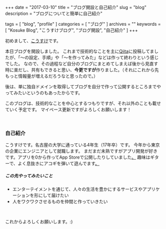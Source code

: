 +++
date = "2017-03-10"
title = "ブログ開設と自己紹介"
slug = "blog"
description = "ブログについてと簡単に自己紹介"

tags = [
	"blog",
	"profile"
]
categories = [
	"ブログ"
]
archives = ""
keywords = [
	"Kosuke Blog",
	"こうすけブログ",
	"ブログ開設",
	"自己紹介"
]
+++

初めまして、[こうすけ](https://twitter.com/gt1028kn)です。

本日ブログを開設しました。
これまで技術的なことを主に[Qiita](http://qiita.com/KosukeQiita)に投稿してましたが、「〜の設定、手順」や「〜を作ってみた」などは作って終わりという感じでした。
なので、その過程など自分のブログにまとめてしまえば後から見直す時に楽だし、共有もできると思い、**今更ですが**作りました。（それにこれから先もっと情報量が増えるだろうなと思ったので。）

後は、単に独自ドメインを取得してブログを自分で作って公開するところまでやってみたいというのもあったからです。

このブログは、技術的なことを中心とするつもりですが、それ以外のことも載せていく予定です。
マイペース更新ですがよろしくお願いします！

<br>

### 自己紹介

こうすけです。名古屋の大学に通っている4年生（17年卒）です。
今年から東京の企業にエンジニアとして就職します。
まだまだ未熟ですがアプリ開発が好きです。アプリを0から作ってApp Storeで公開したりしていました[。](http://applion.jp/iphone/app/1089093474/)
趣味はギターで、よく息抜きにアコギを弾いて遊んでます[。](https://soundcloud.com/guitar_memo/acoustic-ver)

##### この先やってみたいこと

- エンターテイメントを通じて、人々の生活を豊かにするサービスやアプリケーションを形にして届けたい
- 人をワクワクさせるものを仲間と作っていきたい

<br>

これからよろしくお願いします。:)